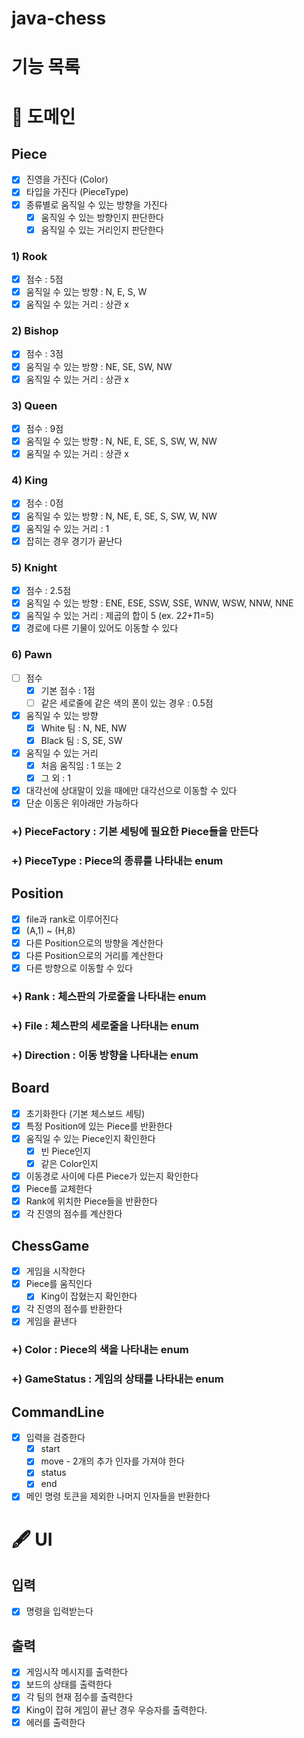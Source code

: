 # java-chess

# 기능 목록

# 🚀 도메인
## Piece
- [x] 진영을 가진다 (Color)
- [x] 타입을 가진다 (PieceType)
- [x] 종류별로 움직일 수 있는 방향을 가진다
  - [x] 움직일 수 있는 방향인지 판단한다
  - [x] 움직일 수 있는 거리인지 판단한다

### 1) Rook
- [x] 점수 : 5점
- [x] 움직일 수 있는 방향 : N, E, S, W
- [x] 움직일 수 있는 거리 : 상관 x

### 2) Bishop
- [x] 점수 : 3점
- [x] 움직일 수 있는 방향 : NE, SE, SW, NW
- [x] 움직일 수 있는 거리 : 상관 x

### 3) Queen
- [x] 점수 : 9점
- [x] 움직일 수 있는 방향 : N, NE, E, SE, S, SW, W, NW
- [x] 움직일 수 있는 거리 : 상관 x

### 4) King
- [x] 점수 : 0점
- [x] 움직일 수 있는 방향 : N, NE, E, SE, S, SW, W, NW
- [x] 움직일 수 있는 거리 : 1
- [x] 잡히는 경우 경기가 끝난다

### 5) Knight
- [x] 점수 : 2.5점
- [x] 움직일 수 있는 방향 : ENE, ESE, SSW, SSE, WNW, WSW, NNW, NNE
- [x] 움직일 수 있는 거리 : 제곱의 합이 5 (ex. 2*2+1*1=5)
- [x] 경로에 다른 기물이 있어도 이동할 수 있다

### 6) Pawn
- [ ] 점수
  - [x] 기본 점수 : 1점
  - [ ] 같은 세로줄에 같은 색의 폰이 있는 경우 : 0.5점
- [x] 움직일 수 있는 방향
  - [x] White 팀 : N, NE, NW
  - [x] Black 팀 : S, SE, SW
- [x] 움직일 수 있는 거리
  - [x] 처음 움직임 : 1 또는 2
  - [x] 그 외 : 1
- [x] 대각선에 상대말이 있을 때에만 대각선으로 이동할 수 있다
- [x] 단순 이동은 위아래만 가능하다

### +) PieceFactory : 기본 세팅에 필요한 Piece들을 만든다
### +) PieceType : Piece의 종류를 나타내는 enum

## Position
- [x] file과 rank로 이루어진다
- [x] (A,1) ~ (H,8)
- [x] 다른 Position으로의 방향을 계산한다
- [x] 다른 Position으로의 거리를 계산한다
- [x] 다른 방향으로 이동할 수 있다

### +) Rank : 체스판의 가로줄을 나타내는 enum
### +) File : 체스판의 세로줄을 나타내는 enum
### +) Direction : 이동 방향을 나타내는 enum

## Board
- [x] 초기화한다 (기본 체스보드 세팅)
- [x] 특정 Position에 있는 Piece를 반환한다
- [x] 움직일 수 있는 Piece인지 확인한다
  - [x] 빈 Piece인지
  - [x] 같은 Color인지
- [x] 이동경로 사이에 다른 Piece가 있는지 확인한다
- [x] Piece를 교체한다
- [x] Rank에 위치한 Piece들을 반환한다
- [x] 각 진영의 점수를 계산한다

## ChessGame
- [x] 게임을 시작한다
- [x] Piece를 움직인다
  - [x] King이 잡혔는지 확인한다
- [x] 각 진영의 점수를 반환한다
- [x] 게임을 끝낸다

### +) Color : Piece의 색을 나타내는 enum
### +) GameStatus : 게임의 상태를 나타내는 enum

## CommandLine
- [x] 입력을 검증한다
  - [x] start
  - [x] move - 2개의 추가 인자를 가져야 한다
  - [x] status
  - [x] end
- [x] 메인 명령 토큰을 제외한 나머지 인자들을 반환한다

# 🖋 UI
## 입력
- [x] 명령을 입력받는다

## 출력
- [x] 게임시작 메시지를 출력한다
- [x] 보드의 상태를 출력한다
- [x] 각 팀의 현재 점수를 출력한다
- [x] King이 잡혀 게임이 끝난 경우 우승자를 출력한다.
- [x] 에러를 출력한다
